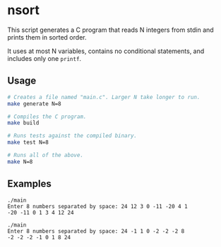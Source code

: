 # nsort

This script generates a C program that reads N integers from stdin and prints them in sorted order.

It uses at most N variables, contains no conditional statements, and includes only one `printf`.

## Usage

```sh
# Creates a file named "main.c". Larger N take longer to run.
make generate N=8

# Compiles the C program.
make build

# Runs tests against the compiled binary.
make test N=8

# Runs all of the above.
make N=8
```

## Examples

```
./main
Enter 8 numbers separated by space: 24 12 3 0 -11 -20 4 1
-20 -11 0 1 3 4 12 24

./main
Enter 8 numbers separated by space: 24 -1 1 0 -2 -2 -2 8
-2 -2 -2 -1 0 1 8 24
```
